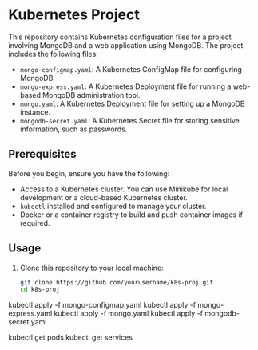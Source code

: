 # Kubernetes Project

This repository contains Kubernetes configuration files for a project involving MongoDB and a web application using MongoDB. The project includes the following files:

- `mongo-configmap.yaml`: A Kubernetes ConfigMap file for configuring MongoDB.
- `mongo-express.yaml`: A Kubernetes Deployment file for running a web-based MongoDB administration tool.
- `mongo.yaml`: A Kubernetes Deployment file for setting up a MongoDB instance.
- `mongodb-secret.yaml`: A Kubernetes Secret file for storing sensitive information, such as passwords.

## Prerequisites

Before you begin, ensure you have the following:

- Access to a Kubernetes cluster. You can use Minikube for local development or a cloud-based Kubernetes cluster.
- `kubectl` installed and configured to manage your cluster.
- Docker or a container registry to build and push container images if required.

## Usage

1. Clone this repository to your local machine:

   ```bash
   git clone https://github.com/yourusername/k8s-proj.git
   cd k8s-proj

kubectl apply -f mongo-configmap.yaml
kubectl apply -f mongo-express.yaml
kubectl apply -f mongo.yaml
kubectl apply -f mongodb-secret.yaml

kubectl get pods
kubectl get services
